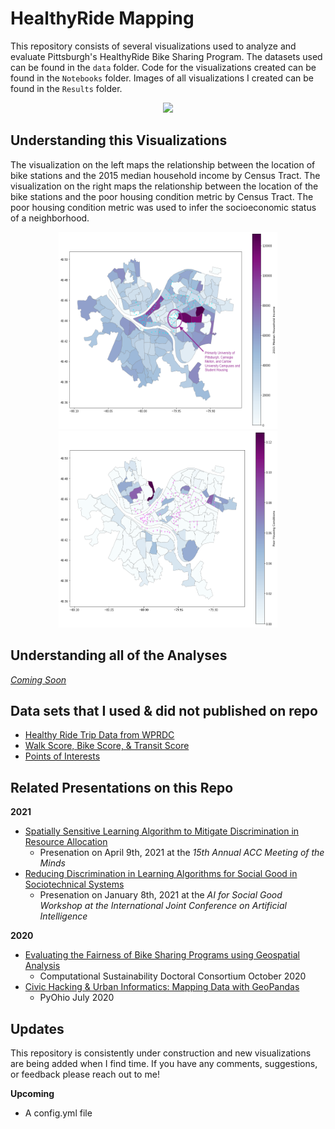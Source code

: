 # HealthyRide Mapping

This repository consists of several visualizations used to analyze and evaluate Pittsburgh's HealthyRide Bike Sharing Program. The datasets used can be found in the `data` folder. Code for the visualizations created can be found in the `Notebooks` folder. Images of all visualizations I created can be found in the `Results` folder. 

<p align="center">
  <img src="https://github.com/katelyn98/HealthyRide-Mapping/blob/master/Results/IJCAI%20Demo.gif"/> 
</p>

## Understanding this Visualizations

The visualization on the left maps the relationship between the location of bike stations and the 2015 median household income by Census Tract. The visualization on the right maps the relationship between the location of the bike stations and the poor housing condition metric by Census Tract. The poor housing condition metric was used to infer the socioeconomic status of a neighborhood. 

<p align="center">
  <img src="https://github.com/katelyn98/HealthyRide-Mapping/blob/master/Results/medianhhincome.png" width=350px height=315px/> 
  <img src="https://github.com/katelyn98/HealthyRide-Mapping/blob/master/Results/bikeShareMap.png" width=350px height=315px/> 
</p>

## Understanding all of the Analyses

[_Coming Soon_](https://github.com/katelyn98/HealthyRide-Mapping/blob/master/Results/README.md)

## Data sets that I used & did not published on repo

* [Healthy Ride Trip Data from WPRDC](https://data.wprdc.org/dataset/healthyride-trip-data)
* [Walk Score, Bike Score, & Transit Score](#)
* [Points of Interests](#)

## Related Presentations on this Repo

**2021**
* [Spatially Sensitive Learning Algorithm to Mitigate Discrimination in Resource Allocation](#)
  * Presenation on April 9th, 2021 at the *15th Annual ACC Meeting of the Minds*
* [Reducing Discrimination in Learning Algorithms for Social Good in Sociotechnical Systems](https://arxiv.org/pdf/2011.13988.pdf)
  * Presenation on January 8th, 2021 at the *AI for Social Good Workshop at the International Joint Conference on Artificial Intelligence*

**2020**
* [Evaluating the Fairness of Bike Sharing Programs using Geospatial Analysis](https://katelyncmorrison.com/assets/CompSustDC2020.mp4)
  * Computational Sustainability Doctoral Consortium October 2020
* [Civic Hacking & Urban Informatics: Mapping Data with GeoPandas](https://www.youtube.com/watch?v=iaHDm0OPZsE&list=PL2k6bbM_wgjtGSzPXzUzP3AfVO-o4imbB&index=2)
  * PyOhio July 2020

## Updates
This repository is consistently under construction and new visualizations are being added when I find time. If you have any comments, suggestions, or feedback please reach out to me! 

**Upcoming**
* A config.yml file
